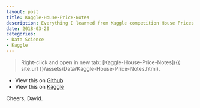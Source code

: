 ```yaml
---
layout: post
title: Kaggle-House-Price-Notes
description: Everything I learned from Kaggle competition House Prices - Advanced Regression Techniques.
date: 2018-03-20
categories:
- Data Science
- Kaggle
---
```


> Right-click and open in new tab: [Kaggle-House-Price-Notes]({{ site.url }}/assets/Data/Kaggle-House-Price-Notes.html).

- View this on [Github](https://github.com/RootofalleviI/Kaggle-House-Price-Notes)
- View this on [Kaggle](https://www.kaggle.com/rootofallevil/kaggle-house-price-notes)



Cheers, David.

